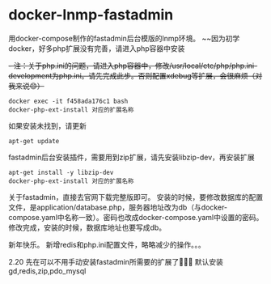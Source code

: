 # docker-lnmp-fastadmin
用docker-compose制作的fastadmin后台模版的lnmp环境。
~~因为初学docker，好多php扩展没有完善，请进入php容器中安装

~~- 注：关于php.ini的问题，请进入php容器中，修改/usr/local/etc/php/php.ini-development为php.ini。请先完成此步。否则配置xdebug等扩展，会很麻烦（对我来说😊）~~
```
docker exec -it f458ada176c1 bash
docker-php-ext-install 对应的扩展名称
```
如果安装未找到，请更新
```
apt-get update
```
fastadmin后台安装插件，需要用到zip扩展，请先安装libzip-dev，再安装扩展
```
apt-get install -y libzip-dev
docker-php-ext-install 对应的扩展名称
```
关于fastadmin，直接去官网下载完整版即可。
安装的时候，要修改数据库的配置文件，是application/database.php，服务器地址改为db（与docker-compose.yaml中名称一致）。密码也改成docker-compose.yaml中设置的密码。
修改完成，安装的时候，数据库地址也要写成db。

新年快乐。
新增redis和php.ini配置文件，略略减少的操作。。。

2.20
先在可以不用手动安装fastadmin所需要的扩展了🎉🎉🎉
默认安装gd,redis,zip,pdo_mysql
